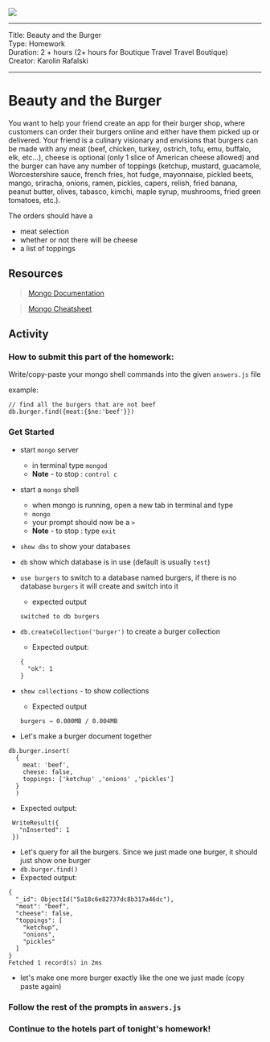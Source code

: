 ![](https://git.generalassemb.ly/Web-Development-Immersive-Remote/WDIR-Outrun/blob/master/ga_cog.png)

---
Title: Beauty and the Burger<br>
Type: Homework<br>
Duration: 2 + hours (2+ hours for Boutique Travel Travel Boutique) <br>
Creator: Karolin Rafalski <br>

---

# Beauty and the Burger

You want to help your friend create an app for their burger shop, where customers can order their burgers online and either have them picked up or delivered. Your friend is a culinary visionary and envisions that burgers can be made with any meat (beef, chicken, turkey, ostrich, tofu, emu, buffalo, elk, etc...), cheese is optional (only 1 slice of American cheese allowed) and the burger can have any number of toppings (ketchup, mustard, guacamole, Worcestershire sauce, french fries, hot fudge, mayonnaise, pickled beets, mango, sriracha, onions, ramen, pickles, capers, relish, fried banana, peanut butter, olives, tabasco, kimchi, maple syrup, mushrooms, fried green tomatoes, etc.).

The orders should have a

- meat selection
- whether or not there will be cheese
- a list of toppings

## Resources

> [Mongo Documentation](https://docs.mongodb.com/manual/)

> [Mongo Cheatsheet](../Mongo_Cheatsheet.md)

## Activity

### How to submit this part of the homework:

Write/copy-paste your mongo shell commands into the given `answers.js` file

example:

```
// find all the burgers that are not beef
db.burger.find({meat:{$ne:'beef'}})
```

### Get Started

- start `mongo` server
  - in terminal type `mongod`
  - **Note** - to stop : `control c`

- start a  `mongo` shell
  - when mongo is running, open a new tab in terminal and type
  - `mongo`
  - your prompt should now be a `>`
  - **Note** - to stop : type `exit`

- `show dbs` to show your databases

- `db` show which database is in use (default is usually `test`)

- `use burgers` to switch to a database named burgers, if there is no database `burgers` it will create and switch into it
  - expected output
  ```
  switched to db burgers
  ```

- `db.createCollection('burger')` to create a burger collection
  - Expected output:
  ```
  {
    "ok": 1
  }
  ```

- `show collections` - to show collections
  - Expected output
  ```
  burgers → 0.000MB / 0.004MB
  ```

- Let's make a burger document together

 ```
 db.burger.insert(
   {
     meat: 'beef',
     cheese: false,
     toppings: ['ketchup' ,'onions' ,'pickles']
   }
   )
 ```

 - Expected output:

 ```
  WriteResult({
    "nInserted": 1
  })
```

- Let's query for all the burgers. Since we just made one burger, it should just show one burger
- `db.burger.find()`
- Expected output:
```
{
  "_id": ObjectId("5a18c6e82737dc8b317a46dc"),
  "meat": "beef",
  "cheese": false,
  "toppings": [
    "ketchup",
    "onions",
    "pickles"
  ]
}
Fetched 1 record(s) in 2ms
```

- let's make one more burger exactly like the one we just made (copy paste again)

### Follow the rest of the prompts in `answers.js`

### Continue to the hotels part of tonight's homework!
